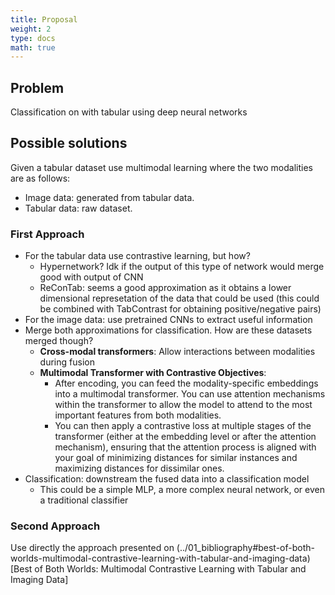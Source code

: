 ```yaml
---
title: Proposal
weight: 2
type: docs
math: true
---
```


## Problem

Classification on with tabular using deep neural networks

## Possible solutions

Given a tabular dataset use multimodal learning where the two modalities are as follows:

- Image data: generated from tabular data.
- Tabular data: raw dataset.

### First Approach

- For the tabular data use contrastive learning, but how?
  - Hypernetwork? Idk if the output of this type of network would merge good with output of CNN
  - ReConTab: seems a good approximation as it obtains a lower dimensional represetation of the data that could be used (this could be combined with TabContrast for obtaining positive/negative pairs)
- For the image data: use pretrained CNNs to extract useful information
- Merge both approximations for classification. How are these datasets merged though?
  - **Cross-modal transformers**: Allow interactions between modalities during fusion
  - **Multimodal Transformer with Contrastive Objectives**:
    - After encoding, you can feed the modality-specific embeddings into a multimodal transformer. You can use attention mechanisms within the transformer to allow the model to attend to the most important features from both modalities.
    - You can then apply a contrastive loss at multiple stages of the transformer (either at the embedding level or after the attention mechanism), ensuring that the attention process is aligned with your goal of minimizing distances for similar instances and maximizing distances for dissimilar ones.
- Classification: downstream the fused data into a classification model
  - This could be a simple MLP, a more complex neural network, or even a traditional classifier

### Second Approach

Use directly the approach presented on (../01_bibliography#best-of-both-worlds-multimodal-contrastive-learning-with-tabular-and-imaging-data)[Best of Both Worlds: Multimodal Contrastive Learning with Tabular and Imaging Data]
